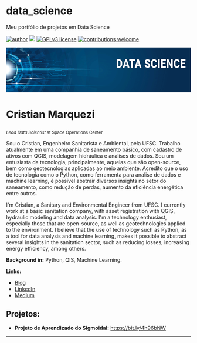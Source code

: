 # data_science
Meu portfólio de projetos em Data Science

[![author](https://img.shields.io/badge/Autor%3A-CristianMarquezi-%20brown)](https://www.linkedin.com/in/cristian-marquezi) [![](https://img.shields.io/badge/python-3.12+-blue.svg)](https://www.python.org/downloads/release/python-3122/) [![GPLv3 license](https://img.shields.io/badge/License-GPLv3-blue.svg)](http://perso.crans.org/besson/LICENSE.html) [![contributions welcome](https://img.shields.io/badge/contributions-welcome-brightgreen.svg?style=flat)](https://github.com/cmarquezi/data_science/issues)

<p align="center">
  <img src="banner.png" >
</p>

# Cristian Marquezi
<sub>*Lead Data Scientist* at Space Operations Center</sub>

Sou o Cristian, Engenheiro Sanitarista e Ambiental, pela UFSC. 
Trabalho atualmente em uma companhia de saneamento básico, com cadastro de ativos com QGIS, modelagem hidráulica e analises de dados. 
Sou um entusiasta da tecnologia, principalmente, aquelas que são open-source, bem como geotecnologias aplicadas ao meio ambiente. 
Acredito que o uso de tecnologia como o Python, como ferramenta para analise de dados e machine learning, é possível abstrair diversos insights no setor do saneamento, como redução de perdas, aumento da eficiência energética entre outros.

I'm Cristian, a Sanitary and Environmental Engineer from UFSC.
I currently work at a basic sanitation company, with asset registration with QGIS, hydraulic modeling and data analysis.
I'm a technology enthusiast, especially those that are open-source, as well as geotechnologies applied to the environment.
I believe that the use of technology such as Python, as a tool for data analysis and machine learning, makes it possible to abstract several insights in the sanitation sector, such as reducing losses, increasing energy efficiency, among others.

**Background in:** Python, QIS, Machine Learning.

**Links:**
* [Blog](https://sigmoidal.ai)
* [LinkedIn](www.linkedin.com/in/cristian-marquezi)
* [Medium](https://www.medium.com)


## Projetos:

* **Projeto de Aprendizado do Sigmoidal:** https://bit.ly/4h96bNW

---





